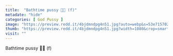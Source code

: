 ```yaml
---
title:  "Bathtime pussy 🛁🍑 (f)"
metadate: "hide"
categories: [ God Pussy ]
image: "https://preview.redd.it/4bjdmndpg4n51.jpg?auto=webp&s=53e715702decdf2b9c02a79ff24a459562b1e430"
thumb: "https://preview.redd.it/4bjdmndpg4n51.jpg?width=1080&crop=smart&auto=webp&s=156ca13d29f623f0ed1aa9a8cebec126182c8198"
visit: ""
---
```

Bathtime pussy 🛁🍑 (f)
